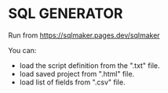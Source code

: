 # SQL GENERATOR

Run from https://sqlmaker.pages.dev/sqlmaker

You can:
- load the script definition from the ".txt" file.
- load saved project from ".html" file.
- load list of fields from ".csv" file.

